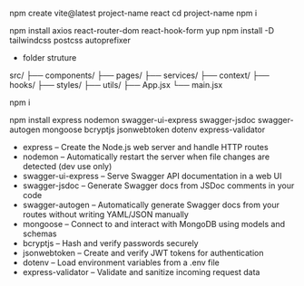 npm create vite@latest
project-name
react
cd project-name
npm i

npm install axios react-router-dom react-hook-form yup
npm install -D tailwindcss postcss autoprefixer

- folder struture

src/
├── components/
├── pages/
├── services/
├── context/
├── hooks/
├── styles/
├── utils/
├── App.jsx
└── main.jsx


npm i

npm install express nodemon swagger-ui-express swagger-jsdoc swagger-autogen mongoose bcryptjs jsonwebtoken dotenv express-validator

- express – Create the Node.js web server and handle HTTP routes
- nodemon – Automatically restart the server when file changes are detected (dev use only)
- swagger-ui-express – Serve Swagger API documentation in a web UI
- swagger-jsdoc – Generate Swagger docs from JSDoc comments in your code
- swagger-autogen – Automatically generate Swagger docs from your routes without writing YAML/JSON manually
- mongoose – Connect to and interact with MongoDB using models and schemas
- bcryptjs – Hash and verify passwords securely
- jsonwebtoken – Create and verify JWT tokens for authentication
- dotenv – Load environment variables from a .env file
- express-validator – Validate and sanitize incoming request data